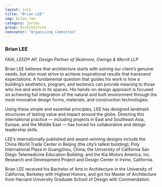 ```yaml
---
layout: jury
title: "Brian LEE"
img: brian_lee
category: juries
group: Architecture
nominator: "Organizing Committee"
---
```



### Brian LEE

_FAIA, LEED® AP, Design Partner of Skidmore, Owings & Merrill LLP_

Brian LEE believes that architecture starts with solving our client’s genuine needs, but also must strive to achieve inspirational results that transcend expectations. A fundamental question that guides his work is how a building’s aesthetics, program, and tectonics can provide meaning to those who live and work in its spaces. His hands-on design approach is focused on achieving full integration of the natural and built environment through the most innovative design forms, materials, and construction technologies.

Using these simple and essential principles, LEE has designed landmark structures of lasting value and impact around the globe. Directing this international practice — including projects in East and Southeast Asia, Europe, and the Middle East — has honed his collaborative and design leadership skills.

LEE’s internationally published and award-winning designs include the China World Trade Center in Beijing (the city’s tallest building); Poly International Plaza in Guangzhou, China; the University of California San Diego Telemedicine Education Building; and the Kia Motors America, Inc. Research and Development Project and Design Center in Irvine, California.

Brian LEE received his Bachelor of Arts in Architecture in the University of California, Berkeley with Highest Honors, and got his Master of Architecture from Harvard University Graduate School of Design with Commendation.